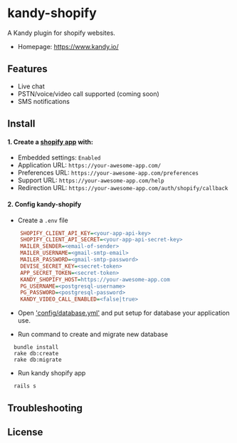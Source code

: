 # kandy-shopify
A Kandy plugin for shopify websites.
- Homepage: https://www.kandy.io/

## Features
- Live chat
- PSTN/voice/video call supported (coming soon)
- SMS notifications

## Install
#### 1. Create a [shopify app](https://developers.shopify.com/) with:
- Embedded settings: `Enabled`
- Application URL: `https://your-awesome-app.com/`
- Preferences URL: `https://your-awesome-app.com/preferences`
- Support URL: `https://your-awesome-app.com/help`
- Redirection URL: `https://your-awesome-app.com/auth/shopify/callback`

#### 2. Config kandy-shopify
- Create a `.env` file
```ini
    SHOPIFY_CLIENT_API_KEY=<your-app-api-key>
    SHOPIFY_CLIENT_API_SECRET=<your-app-api-secret-key>
    MAILER_SENDER=<email-of-sender>
    MAILER_USERNAME=<gmail-smtp-email>
    MAILER_PASSWORD=<gmail-smtp-password>
    DEVISE_SECRET_KEY=<secret-token>
    APP_SECRET_TOKEN=<secret-token>
    KANDY_SHOPIFY_HOST=https://your-awesome-app.com
    PG_USERNAME=<postgresql-username>
    PG_PASSWORD=<postgresql-password>
    KANDY_VIDEO_CALL_ENABLED=<false|true>
```

- Open ['config/database.yml'](config/database.yml) and put setup for database your application use.

- Run command to create and migrate new database
```shell
  bundle install
  rake db:create
  rake db:migrate
```

- Run kandy shopify app
```shell
  rails s
```

## Troubleshooting

## License
